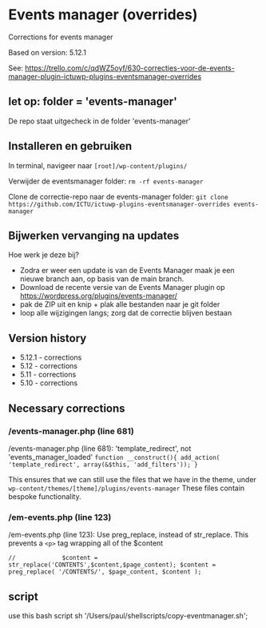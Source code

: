 # Events manager (overrides)
 Corrections for events manager

Based on version: 5.12.1

See:
https://trello.com/c/qdWZ5oyf/630-correcties-voor-de-events-manager-plugin-ictuwp-plugins-eventsmanager-overrides

## let op: folder = 'events-manager'
De repo staat uitgecheck in de folder 'events-manager'

## Installeren en gebruiken

In terminal, navigeer naar
`[root]/wp-content/plugins/`

Verwijder de eventsmanager folder:
`rm -rf events-manager`

Clone de correctie-repo naar de events-manager folder:
`git clone https://github.com/ICTU/ictuwp-plugins-eventsmanager-overrides events-manager`

## Bijwerken vervanging na updates

Hoe werk je deze bij?

- Zodra er weer een update is van de Events Manager maak je een nieuwe branch aan, op basis van de main branch.
- Download de recente versie van de Events Manager plugin op https://wordpress.org/plugins/events-manager/
- pak de ZIP uit en knip + plak alle bestanden naar je git folder
- loop alle wijzigingen langs; zorg dat de correctie blijven bestaan


## Version history
* 5.12.1 - corrections
* 5.12 - corrections
* 5.11 - corrections
* 5.10 - corrections

## Necessary corrections

### /events-manager.php (line 681)
/events-manager.php (line 681): 'template_redirect', not 'events_manager_loaded'
`function __construct(){ add_action( 'template_redirect', array(&$this, 'add_filters')); }`

This ensures that we can still use the files that we have in the theme, under 
`wp-content/themes/[theme]/plugins/events-manager`
These files contain bespoke functionality.


### /em-events.php (line 123)
/em-events.php (line 123): Use preg_replace, instead of str_replace. This prevents a `<p>` tag wrapping 
all of the $content

`//				$content = str_replace('CONTENTS',$content,$page_content);
                $content = preg_replace( '/CONTENTS/', $page_content, $content );`


## script

use this bash script
sh '/Users/paul/shellscripts/copy-eventmanager.sh';


